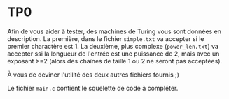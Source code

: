 # TP0

Afin de vous aider à tester, des machines de Turing vous sont données en description.
La première, dans le fichier `simple.txt` va accepter si le premier charactère est 1.
La deuxième, plus complexe (`power_len.txt`) va accepter ssi la longueur de l'entrée
est une puissance de 2, mais avec un exposant >=2 (alors des chaînes de taille 1 ou 2 ne seront pas acceptées).

À vous de deviner l'utilité des deux autres fichiers fournis ;)

Le fichier `main.c` contient le squelette de code à compléter.
